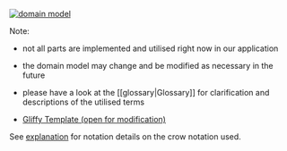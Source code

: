 <!--- update image at https://intranet.slub-dresden.de/display/DAT/Ideen+by+Thomas+Gaengler -->
[![domain model](http://www.gliffy.com/go/publish/image/6250933/S.png)](http://www.gliffy.com/go/publish/image/6250933/L.png "Domain Model")

Note: 
 * not all parts are implemented and utilised right now in our application
 * the domain model may change and be modified as necessary in the future
 * please have a look at the [[glossary|Glossary]] for clarification and descriptions of the utilised terms

* [Gliffy Template (open for modification)](http://www.gliffy.com/go/publish/6250933)

See [explanation](http://www.tdan.com/view-articles/7474) for notation details on the crow notation used.
